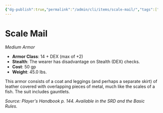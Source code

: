 ```yaml
---
{"dg-publish":true,"permalink":"/admin/cli/items/scale-mail/","tags":["compendium/src/5e/phb","item/armor/medium"],"updated":"2025-01-11T15:32:20.026+00:00"}
---
```


# Scale Mail
*Medium Armor*  

- **Armor Class**: 14 + DEX (max of +2)
- **Stealth**: The wearer has disadvantage on Stealth (DEX) checks.
- **Cost**: 50 gp
- **Weight**: 45.0 lbs.

This armor consists of a coat and leggings (and perhaps a separate skirt) of leather covered with overlapping pieces of metal, much like the scales of a fish. The suit includes gauntlets.

*Source: Player's Handbook p. 144. Available in the SRD and the Basic Rules.*